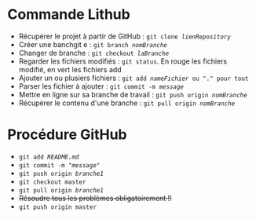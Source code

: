 <h1>Commande Lithub</h1>

<ul>
	<li>Récupérer le projet à partir de GitHub : <code>git clone <i>lienRepository</i></code></li>
	<li>Créer une banchgit e : <code>git branch <i>nomBranche</i></code></li>
	<li>Changer de branche : <code>git checkout <i>laBranche</i></code></li>
	<li>Regarder les fichiers modifiés : <code>git status</code>. En rouge les fichiers modifié, en vert les fichiers add</li>
	<li>Ajouter un ou plusiers fichiers : <code>git add <i>nameFichier</i> ou "." pour tout</code></li>
	<li>Parser les fichier à ajouter : <code>git commit -m <i>message</i></code></li>
	<li>Mettre en ligne sur sa branche de travail : <code>git push origin <i>nomBranche</i></code></li>
	<li>Récupérer le contenu d'une branche : <code>git pull origin <i>nomBranche</i></code></li>
</ul>

<h1>Procédure GitHub</h1>

<ul>
	<li><code>git add <i>README.md</i></code></li>
	<li><code>git commit -m "<i>message</i>"</code></li>
	<li><code>git push origin <i>branche1</i></code></li>
	<li><code>git checkout master</code></li>
	<li><code>git pull origin <i>branche1</i></code></li>
	<li><s>Résoudre tous les problèmes obligatoirement !!</s></li>
	<li><code>git push origin master</code></li>
</ul>